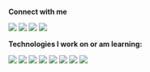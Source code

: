 **Connect with me**

[<img src="https://img.shields.io/badge/HackerRank-000000?style=flat&logo=HackerRank&logoColor=white">](https://www.hackerrank.com/morhen)
[<img src="https://img.shields.io/badge/LinkedIn-000000?style=flat&logo=linkedin&logoColor=white">](https://www.linkedin.com/in/gustavorss/)
[<img src="https://img.shields.io/badge/GitHub-100000?style=flat&logo=github&logoColor=white">](https://github.com/GustavoRss)
[<img src="https://img.shields.io/badge/Gmail-100000?style=flat&logo=Gmail&logoColor=white">](mailto:gustavoreisdev@gmail.com)

**Technologies I work on or am learning:**

<img src="https://img.shields.io/badge/C%23-%23000000.svg?style=flat&logo=c-sharp&logoColor=white">
<img src="https://img.shields.io/badge/.NET-000000.svg?style=flat&logo=.net&logoColor=white">
<img src="https://img.shields.io/badge/java-000000.svg?style=flat&logo=java&logoColor=white](https://img.shields.io/badge/java-000000.svg?style=flat&logo=java&logoColor=white">
<img src="https://img.shields.io/badge/angular-000000.svg?style=flat&logo=angular&logoColor=white">
<img src="https://img.shields.io/badge/react-%23000000.svg?style=flat&logo=react&logoColor=white">
<img src="https://img.shields.io/badge/mysql-000000?style=flat&logo=mysql&logoColor=white">
<img src="https://img.shields.io/badge/Microsoft%20SQL%20Server-000000?style=flat&logo=Microsoft%20SQL%20Server&logoColor=white">
<img src="https://img.shields.io/badge/postgres-000000?style=flat&logo=postgres&logoColor=white">
